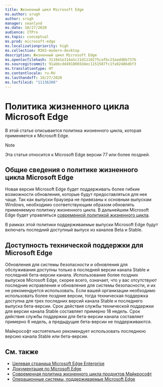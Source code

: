 ```yaml
---
title: Жизненный цикл Microsoft Edge
ms.author: srugh
author: srugh
manager: seanlynd
ms.date: 10/27/2020
audience: ITPro
ms.topic: conceptual
ms.prod: microsoft-edge
ms.localizationpriority: high
ms.collection: M365-modern-desktop
description: Жизненный цикл Microsoft Edge
ms.openlocfilehash: 311041e314a5c21d1110275cafbc23aadd6b737b
ms.sourcegitcommit: 91abbcdd4918065d4ec1151587fc1fa92486dbf3
ms.translationtype: HT
ms.contentlocale: ru-RU
ms.lasthandoff: 10/27/2020
ms.locfileid: "11136208"
---
```

# Политика жизненного цикла Microsoft Edge

В этой статье описывается политика жизненного цикла, которая применяется к Microsoft Edge.

> [!NOTE]
> Эта статья относится к Microsoft Edge версии 77 или более поздней.

## Общие сведения о политике жизненного цикла Microsoft Edge

Новая версия Microsoft Edge будет поддерживать более гибкие возможности обновления, которые будут предоставляться для нее чаще. Так как выпуски браузера не привязаны к основным выпускам Windows, необходимо соответствующим образом обновлять применяемую политику жизненного цикла. В дальнейшем Microsoft Edge будет управляться [современной политикой жизненного цикла](https://support.microsoft.com/help/30881/modern-lifecycle-policy).

В рамках этой политики поддерживаемые выпуски Microsoft Edge будут включать последний доступный выпуск из каналов Beta и Stable.

## Доступность технической поддержки для Microsoft Edge
Обновления для системы безопасности и обновления для обслуживания доступны только в последней версии канала Stable и последней бета-версии канала. Использование более поздних выпусков Microsoft Edge, скорее всего, означает, что у вас отсутствуют последние исправления и обновления для системы безопасности, и их не рекомендуется использовать. Если вашей организации необходимо использовать более поздние версии, тогда техническая поддержка доступна для трех последних версий канала Stable и последнего выпуска бета-версии.  Срок действия службы технической поддержки для версии канала Stable составляет примерно 18 недель. Срок действия службы поддержки для бета-версии канала составляет примерно 6 недель, а предыдущие бета-версии не поддерживаются.

Майкрософт настоятельно рекомендует использовать последнюю версию канала Stable или бета-версии.



## См. также

- [Целевая страница Microsoft Edge Enterprise](https://aka.ms/EdgeEnterprise)
- [Документация по Microsoft Edge](https://docs.microsoft.com/DeployEdge/)
- [Современная политика жизненного цикла продуктов Майкрософт](https://support.microsoft.com/help/30881/modern-lifecycle-policy)
- [Операционные системы, поддерживаемые Microsoft Edge](https://docs.microsoft.com/DeployEdge/microsoft-edge-supported-operating-systems)
